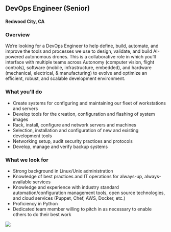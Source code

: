 ## DevOps Engineer (Senior)
#### Redwood City, CA

### Overview
We’re looking for a DevOps Engineer to help define, build, automate, and improve the tools and processes we use to design, validate, and build AI-powered autonomous drones.
This is a collaborative role in which you’ll interface with multiple teams across Autonomy (computer vision, flight controls), software (mobile, infrastructure, embedded), and hardware (mechanical, electrical, & manufacturing) to evolve and optimize an efficient, robust, and scalable development environment.

### What you’ll do
+  Create systems for configuring and maintaining our fleet of workstations and servers 
+  Develop tools for the creation, configuration and flashing of system images
+  Rack, install, configure and network servers and machines
+  Selection, installation and configuration of new and existing development tools
+  Networking setup, audit security practices and protocols
+ Develop, manage and verify backup systems

### What we look for
+  Strong background in Linux/Unix administration
+  Knowledge of best practices and IT operations for always-up, always-available services
+  Knowledge and experience with industry standard automation/configuration management tools, open source technologies, and cloud services (Puppet, Chef, AWS, Docker, etc.)
+  Proficiency in Python
+  Dedicated team member willing to pitch in as necessary to enable others to do their best work


[<img src='https://dabuttonfactory.com/button.png?t=Learn+More&f=Calibri-Bold&ts=24&tc=fff&hp=20&vp=8&c=5&bgt=unicolored&bgc=29aafe'>](https://letsrockit.co/job/u2t5zglv-devops-engineer-senior)
